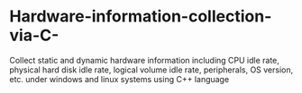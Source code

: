 # Hardware-information-collection-via-C-
Collect static and dynamic hardware information including CPU idle rate, physical hard disk idle rate, logical volume idle rate, peripherals, OS version, etc. under windows and linux systems using C++ language
